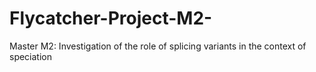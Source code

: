 # Flycatcher-Project-M2-
Master M2: Investigation of the role of splicing variants in the context of speciation
